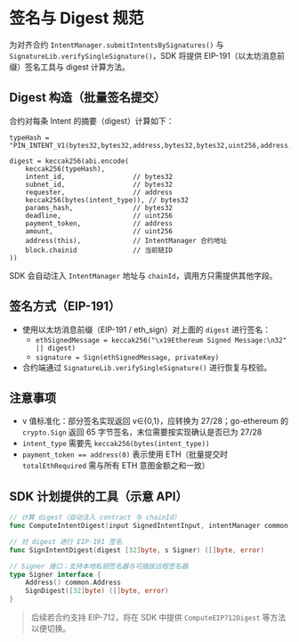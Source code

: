 # 签名与 Digest 规范

为对齐合约 `IntentManager.submitIntentsBySignatures()` 与 `SignatureLib.verifySingleSignature()`，SDK 将提供 EIP-191（以太坊消息前缀）签名工具与 digest 计算方法。

## Digest 构造（批量签名提交）

合约对每条 Intent 的摘要（digest）计算如下：

```
typeHash = "PIN_INTENT_V1(bytes32,bytes32,address,bytes32,bytes32,uint256,address,uint256,address,uint256)"

digest = keccak256(abi.encode(
    keccak256(typeHash),
    intent_id,                 // bytes32
    subnet_id,                 // bytes32
    requester,                 // address
    keccak256(bytes(intent_type)), // bytes32
    params_hash,               // bytes32
    deadline,                  // uint256
    payment_token,             // address
    amount,                    // uint256
    address(this),             // IntentManager 合约地址
    block.chainid              // 当前链ID
))
```

SDK 会自动注入 `IntentManager` 地址与 `chainId`，调用方只需提供其他字段。

## 签名方式（EIP-191）

- 使用以太坊消息前缀（EIP-191 / eth_sign）对上面的 `digest` 进行签名：
  - `ethSignedMessage = keccak256("\x19Ethereum Signed Message:\n32" || digest)`
  - `signature = Sign(ethSignedMessage, privateKey)`
- 合约端通过 `SignatureLib.verifySingleSignature()` 进行恢复与校验。

## 注意事项

- v 值标准化：部分签名实现返回 v∈{0,1}，应转换为 27/28；go-ethereum 的 `crypto.Sign` 返回 65 字节签名，末位需要按实现确认是否已为 27/28
- `intent_type` 需要先 `keccak256(bytes(intent_type))`
- `payment_token == address(0)` 表示使用 ETH（批量提交时 `totalEthRequired` 需与所有 ETH 意图金额之和一致）

## SDK 计划提供的工具（示意 API）

```go
// 计算 digest（自动注入 contract 与 chainId）
func ComputeIntentDigest(input SignedIntentInput, intentManager common.Address, chainID *big.Int) ([32]byte, error)

// 对 digest 进行 EIP-191 签名
func SignIntentDigest(digest [32]byte, s Signer) ([]byte, error)

// Signer 接口：支持本地私钥签名器与可插拔远程签名器
type Signer interface {
    Address() common.Address
    SignDigest([32]byte) ([]byte, error)
}
```

> 后续若合约支持 EIP-712，将在 SDK 中提供 `ComputeEIP712Digest` 等方法以便切换。
